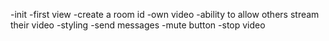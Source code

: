 -init
-first view
-create a room id 
-own video
-ability to allow others stream their video
-styling
-send messages
-mute button
-stop video
